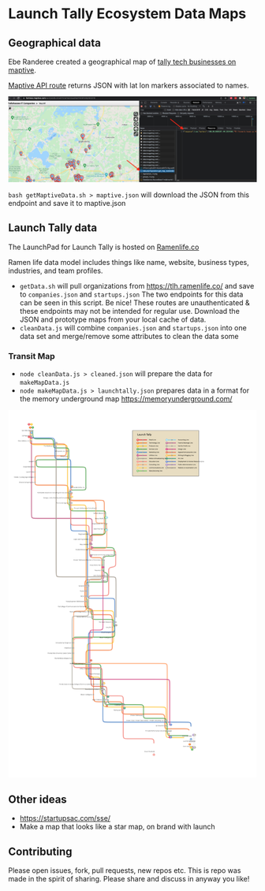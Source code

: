 # Launch Tally Ecosystem Data Maps

## Geographical data

Ebe Randeree created a geographical map of [tally tech businesses on maptive](https://fortress.maptive.com/ver4/eb8bc53e9753ef4eb3aed9a01608f446/483416).

[Maptive API route](https://fortress.maptive.com/ver4/data.php?operation=get_map_markers&data_id=1056209&map_id=1055574&bounds=30.341448,-84.409308,30.637001,-84.082122&zoom=12&shared_map=1&lat_col=6&lng_col=7&name_col=0&pie_chart=0&aggregation=-1&cluster=true&group=all&group_col=-1&search_bounds=&q=&ss_type=3&highlight_search=true&show_all_when_zoomed=1&snapshot_id=483416) returns JSON with lat lon markers associated to names.

![Maptive Network Call](maptive.png)

`bash getMaptiveData.sh > maptive.json` will download the JSON from this endpoint and save it to maptive.json

## Launch Tally data

The LaunchPad for Launch Tally is hosted on [Ramenlife.co](https://tlh.ramenlife.co/)

Ramen life data model includes things like name, website, business types, industries, and team profiles.

+ `getData.sh` will pull organizations from https://tlh.ramenlife.co/ and save to `companies.json` and `startups.json`  The two endpoints for this data can be seen in this script.  Be nice!  These routes are unauthenticated & these endpoints may not be intended for regular use.  Download the JSON and prototype maps from your local cache of data.
+ `cleanData.js` will combine `companies.json` and `startups.json` into one data set and merge/remove some attributes to clean the data some

### Transit Map
+ `node cleanData.js > cleaned.json` will prepare the data for `makeMapData.js`
+ `node makeMapData.js > launchtally.json` prepares data in a format for the memory underground map https://memoryunderground.com/

![Launch Tally](transitmap-whitebackground.png)

## Other ideas
+ https://startupsac.com/sse/
+ Make a map that looks like a star map, on brand with launch

## Contributing

Please open issues, fork, pull requests, new repos etc.  This is repo was made in the spirit of sharing.  Please share and discuss in anyway you like!